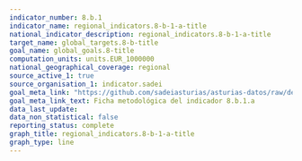 ```yaml
---
indicator_number: 8.b.1
indicator_name: regional_indicators.8-b-1-a-title
national_indicator_description: regional_indicators.8-b-1-a-title
target_name: global_targets.8-b-title
goal_name: global_goals.8-title
computation_units: units.EUR_1000000
national_geographical_coverage: regional
source_active_1: true
source_organisation_1: indicator.sadei
goal_meta_link: "https://github.com/sadeiasturias/asturias-datos/raw/develop/descargas/metodologia/8.b.1.a.pdf"
goal_meta_link_text: Ficha metodológica del indicador 8.b.1.a
data_last_update:  
data_non_statistical: false
reporting_status: complete
graph_title: regional_indicators.8-b-1-a-title
graph_type: line
---
```

